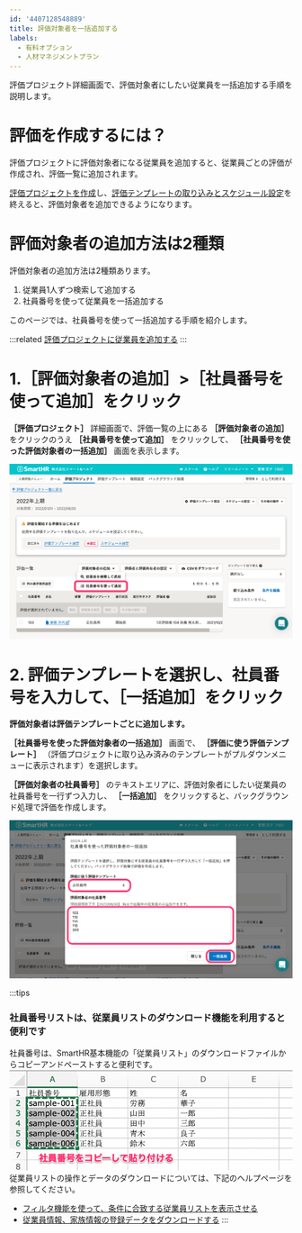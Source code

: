 ```yaml
---
id: '4407128548889'
title: 評価対象者を一括追加する
labels:
  - 有料オプション
  - 人材マネジメントプラン
---
```

評価プロジェクト詳細画面で、評価対象者にしたい従業員を一括追加する手順を説明します。

# 評価を作成するには？

評価プロジェクトに評価対象者になる従業員を追加すると、従業員ごとの評価が作成され、評価一覧に追加されます。

[評価プロジェクトを作成](https://knowledge.smarthr.jp/hc/ja/articles/4407126854553-%E8%A9%95%E4%BE%A1%E3%83%97%E3%83%AD%E3%82%B8%E3%82%A7%E3%82%AF%E3%83%88%E3%82%92%E7%AE%A1%E7%90%86%E3%81%99%E3%82%8B#toc--2)し、[評価テンプレートの取り込みとスケジュール設定](https://knowledge.smarthr.jp/hc/ja/articles/4408433101593)を終えると、評価対象者を追加できるようになります。

# 評価対象者の追加方法は2種類

評価対象者の追加方法は2種類あります。

1.  従業員1人ずつ検索して追加する
2.  社員番号を使って従業員を一括追加する

このページでは、社員番号を使って一括追加する手順を紹介します。

:::related
[評価プロジェクトに従業員を追加する](https://knowledge.smarthr.jp/hc/ja/articles/4407446089497)
:::

# 1.［評価対象者の追加］>［社員番号を使って追加］をクリック

 **［評価プロジェクト］** 詳細画面で、評価一覧の上にある **［評価対象者の追加］** をクリックのうえ **［社員番号を使って追加］** をクリックして、 **［社員番号を使った評価対象者の一括追加］** 画面を表示します。

![](./screencapture-help-inc-evaluation-smarthr-plus-evaluation-projects-0f08050d-2485-4691-847c-a93cd9eb67c5-2022-03-01-13_38_21.png)

# 2\. 評価テンプレートを選択し、社員番号を入力して、［一括追加］をクリック

**評価対象者は評価テンプレートごとに追加します。**

 **［社員番号を使った評価対象者の一括追加］** 画面で、 **［評価に使う評価テンプレート］** （評価プロジェクトに取り込み済みのテンプレートがプルダウンメニューに表示されます）を選択します。

 **［評価対象者の社員番号］** のテキストエリアに、評価対象者にしたい従業員の社員番号を一行ずつ入力し、 **［一括追加］** をクリックすると、バックグラウンド処理で評価を作成します。

![](./__________2022-03-01_13_43_07.png)

:::tips
### 社員番号リストは、従業員リストのダウンロード機能を利用すると便利です
社員番号は、SmartHR基本機能の「従業員リスト」のダウンロードファイルからコピーアンドペーストすると便利です。
![](./SmartHR_crews_smart-help2_20200217_141830.png)
従業員リストの操作とデータのダウンロードについては、下記のヘルプページを参照してください。
- [フィルタ機能を使って、条件に合致する従業員リストを表示させる](https://knowledge.smarthr.jp/hc/ja/articles/360040965373)
- [従業員情報、家族情報の登録データをダウンロードする](https://knowledge.smarthr.jp/hc/ja/articles/360026106394)
:::
